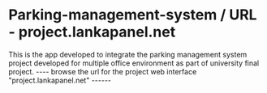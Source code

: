 # Parking-management-system / URL - project.lankapanel.net
This is the app developed to integrate the parking management system project developed for multiple office environment as part of university final project.
---- browse the url for the project web interface "project.lankapanel.net" ------
